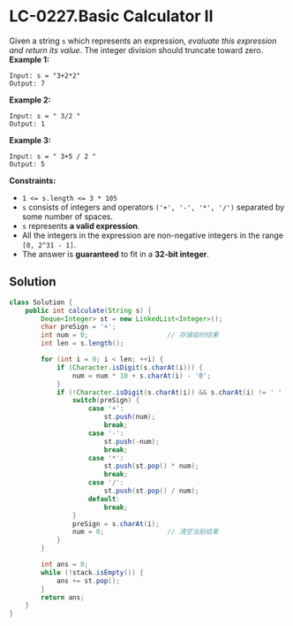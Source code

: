 # LC-0227.Basic Calculator II

Given a string `s` which represents an expression, _evaluate this expression and return its value_.
The integer division should truncate toward zero.
**Example 1:**

```text
Input: s = "3+2*2"
Output: 7
```

**Example 2:**

```text
Input: s = " 3/2 "
Output: 1
```

**Example 3:**

```text
Input: s = " 3+5 / 2 "
Output: 5
```

**Constraints:**

-   `1 <= s.length <= 3 * 105`
-   `s` consists of integers and operators `('+', '-', '*', '/')` separated by some number of spaces.
-   `s` represents **a valid expression**.
-   All the integers in the expression are non-negative integers in the range `[0, 2^31 - 1]`.
-   The answer is **guaranteed** to fit in a **32-bit integer**.

## Solution

```java
class Solution {
    public int calculate(String s) {
        Deque<Integer> st = new LinkedList<Integer>();
        char preSign = '+';
        int num = 0;					// 存储临时结果
        int len = s.length();

        for (int i = 0; i < len; ++i) {
            if (Character.isDigit(s.charAt(i))) {
                num = num * 10 + s.charAt(i) - '0';
            }
            if (!Character.isDigit(s.charAt(i)) && s.charAt(i) != ' ' || i == n - 1) {					// 不是数字且不是空格（说明已经获得符号前的完整数字），或者到了最后一个数字时，需要根据preSign进行计算
                switch(preSign) {
                    case '+':
                        st.push(num);
                        break;
                    case '-':
                        st.push(-num);
                        break;
                    case '*':
                        st.push(st.pop() * num);
                        break;
                    case '/':
                        st.push(st.pop() / num);
                    default:
                        break;
                }
                preSign = s.charAt(i);
                num = 0;				// 清空当前结果
            }
        }

        int ans = 0;
        while (!stack.isEmpty()) {
            ans += st.pop();
        }
        return ans;
    }
}
```

